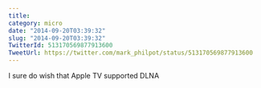 ```yaml
---
title: 
category: micro
date: "2014-09-20T03:39:32"
slug: "2014-09-20T03:39:32"
TwitterId: 513170569877913600
TweetUrl: https://twitter.com/mark_philpot/status/513170569877913600
---
```


I sure do wish that Apple TV supported DLNA
